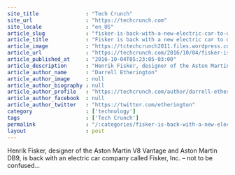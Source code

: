 ```yaml
---
site_title               : "Tech Crunch"
site_url                 : "https://techcrunch.com"
site_locale              : "en_US"
article_slug             : "fisker-is-back-with-a-new-electric-car-to-debut-later-in-2017"
article_title            : "Fisker is back with a new electric car to debut later in 2017"
article_image            : "https://tctechcrunch2011.files.wordpress.com/2016/08/fisker-karma-5.jpg?w=764&h=400&crop=1"
article_url              : "https://techcrunch.com/2016/10/04/fisker-is-back-with-a-new-electric-car-to-debut-later-in-2017/"
article_published_at     : "2016-10-04T05:23:05-03:00"
article_description      : "Henrik Fisker, designer of the Aston Martin V8 Vantage and Aston Martin DB9, is back with an electric car company called Fisker, Inc. – not to be confused..."
article_author_name      : "Darrell Etherington"
article_author_image     : null
article_author_biography : null
article_author_profile   : "https://techcrunch.com/author/darrell-etherington/"
article_author_facebook  : null
article_author_twitter   : "https://twitter.com/etherington"
category                 : ['technology']
tags                     : ['Tech Crunch']
permalink                : "/:categories/fisker-is-back-with-a-new-electric-car-to-debut-later-in-2017/"
layout                   : post
---
```


Henrik Fisker, designer of the Aston Martin V8 Vantage and Aston Martin DB9, is back with an electric car company called Fisker, Inc. – not to be confused...
